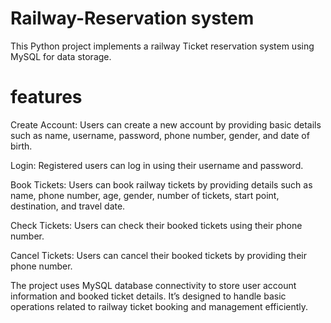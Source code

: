 # Railway-Reservation system
This Python project implements a railway Ticket reservation system using MySQL for data storage.

# features
Create Account: Users can create a new account by providing basic details such as name, username, password, phone number, gender, and date of birth.

Login: Registered users can log in using their username and password.

Book Tickets: Users can book railway tickets by providing details such as name, phone number, age, gender, number of tickets, start point, destination, and travel date.

Check Tickets: Users can check their booked tickets using their phone number.

Cancel Tickets: Users can cancel their booked tickets by providing their phone number.

The project uses MySQL database connectivity to store user account information and booked ticket details. It’s designed to handle basic operations related to railway ticket booking and management efficiently.
